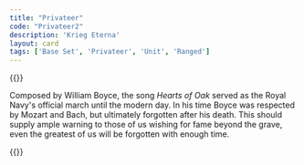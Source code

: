 ```yaml
---
title: "Privateer"
code: "Privateer2"
description: 'Krieg Eterna'
layout: card
tags: ['Base Set', 'Privateer', 'Unit', 'Ranged']
---
```

{{<card-detail-page code="Privateer2" artwork="An English Indiaman Attacked by Three Spanish Privateers by Willem van de Velde the Younger (1677)" attr="David Garrick" book="Hearts of Oak">}}
<p>
Composed by William Boyce, the song <i>Hearts of Oak</i> served as the Royal Navy's official march until the modern day. In his time Boyce was respected by Mozart and Bach, but ultimately forgotten after his death. This should supply ample warning to those of us wishing for fame beyond the grave, even the greatest of us will be forgotten with enough time.
</p>
{{</card-detail-page>}}
